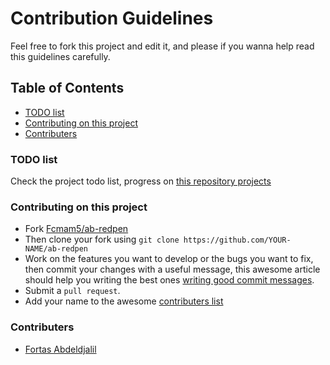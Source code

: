 # Contribution Guidelines
Feel free to fork this project and edit it, and please if you wanna help read this guidelines carefully.

## Table of Contents
* [TODO list]('todo-list')
* [Contributing on this project]('#contributin-on-this-project')
* [Contributers]('#contributers')

### TODO list

Check the project todo list, progress on [this repository  projects]('https://github.com/Fcmam5/ab-redpen/projects/1')

### Contributing on this project
- Fork [Fcmam5/ab-redpen]('https://github.com/Fcmam5/ab-redpen')
- Then clone your fork using `git clone https://github.com/YOUR-NAME/ab-redpen`
- Work on the features you want to develop or the bugs you want to fix, then commit your changes with a useful message, this awesome article should help you writing the best ones [writing good commit messages]('https://github.com/erlang/otp/wiki/writing-good-commit-messages').
- Submit a `pull request`.
- Add your name to the awesome [contributers list]('#contributers')

### Contributers
* [Fortas Abdeldjalil]('https://github.com/Fcmam5')
